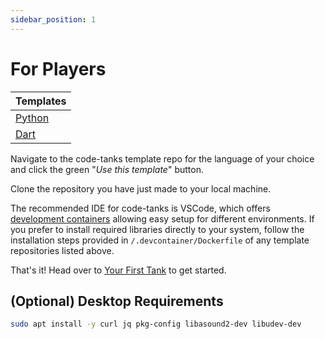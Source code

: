 ```yaml
---
sidebar_position: 1
---
```


# For Players

| Templates |
| --- |
| [Python](https://github.com/code-tanks/python-template) |
| [Dart](https://github.com/code-tanks/dart-template) |

Navigate to the code-tanks template repo for the language of your choice and click the green "*Use this template*" button.

Clone the repository you have just made to your local machine.

The recommended IDE for code-tanks is VSCode, which offers [development containers](https://docs.github.com/en/codespaces/setting-up-your-project-for-codespaces/adding-a-dev-container-configuration/introduction-to-dev-containers) allowing easy setup for different environments. If you prefer to install required libraries directly to your system, follow the installation steps provided in `/.devcontainer/Dockerfile` of any template repositories listed above.

That's it! Head over to [Your First Tank](../tutorial-basics/your-first-tank.md) to get started.

## (Optional) Desktop Requirements
```bash
sudo apt install -y curl jq pkg-config libasound2-dev libudev-dev
```


